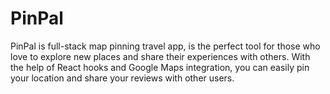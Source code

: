 # PinPal
PinPal is full-stack map pinning travel app, is the perfect tool for those who love to explore new places and share their experiences with others. With the help of React hooks and Google Maps integration, you can easily pin your location and share your reviews with other users.
